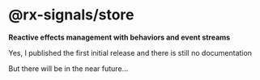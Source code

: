 # @rx-signals/store

**Reactive effects management with behaviors and event streams**

Yes, I published the first initial release and there is still no documentation

But there will be in the near future...